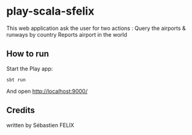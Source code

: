 # play-scala-sfelix

This web application ask the user for two actions : 
Query the airports & runways by country
Reports airport in the world


## How to run

Start the Play app:

```
sbt run
```

And open [http://localhost:9000/](http://localhost:9000/)

## Credits

written by Sébastien FELIX


